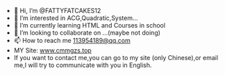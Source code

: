- 👋 Hi, I’m @FATTYFATCAKES12
- 👀 I’m interested in ACG,Quadratic,System...
- 🌱 I’m currently learning HTML and Courses in school
- 💞️ I’m looking to collaborate on ...(maybe not doing)
- 📫 How to reach me 113954189@qq.com
- MY Site: www.cmmgzs.top
- If you want to contact me,you can go to my site (only Chinese),or email me,I will try to communicate with you in English.
<!---
FATTYFATCAKES12/FATTYFATCAKES12 is a ✨ special ✨ repository because its `README.md` (this file) appears on your GitHub profile.
You can click the Preview link to take a look at your changes.
--->
